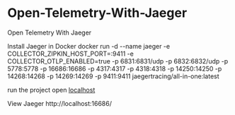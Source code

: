 # Open-Telemetry-With-Jaeger
Open Telemetry With Jaeger


Install Jaeger in Docker
docker run -d --name jaeger -e COLLECTOR_ZIPKIN_HOST_PORT=:9411 -e COLLECTOR_OTLP_ENABLED=true -p 6831:6831/udp -p 6832:6832/udp -p 5778:5778 -p 16686:16686 -p 4317:4317 -p 4318:4318 -p 14250:14250 -p 14268:14268 -p 14269:14269 -p 9411:9411 jaegertracing/all-in-one:latest

run the project
open [localhost](https://localhost:7154/trace-me)

View Jaeger
http://localhost:16686/